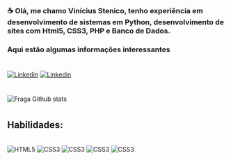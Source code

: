 
### ☕ Olá, me chamo Vinícius Stenico, tenho experiência em desenvolvimento de sistemas em Python, desenvolvimento de sites com Html5, CSS3, PHP e Banco de Dados.

### Aqui estão algumas informações interessantes
#
[![Linkedin](https://img.shields.io/badge/LinkedIn-0077B5?style=for-the-badge&logo=linkedin&logoColor=white)](https://www.linkedin.com/in/vinícius-gabriel-stenico-selvaggio-265458254)
[![Linkedin](https://img.shields.io/badge/GitHub-100000?style=for-the-badge&logo=github&logoColor=white)](https://github.com/Vinicius-Stenico)
#
![Fraga Github stats](https://github-readme-stats.vercel.app/api?username=Vinicius-Stenico&theme=blue-green)
#
## Habilidades:

<div style="display: inline_block"><br>
    <img style="align=center" alt="HTML5" src="https://img.shields.io/badge/HTML5-E34F26?style=for-the-badge&logo=html5&logoColor=white"></img>
    <img style="align=center" alt="CSS3" src="https://img.shields.io/badge/CSS3-1572B6?style=for-the-badge&logo=css3&logoColor=white"></img>
    <img style="align=center" alt="CSS3" src="https://img.shields.io/badge/Python-14354C?style=for-the-badge&logo=python&logoColor=white"></img>
    <img style="align=center" alt="CSS3" src="https://img.shields.io/badge/PHP-777BB4?style=for-the-badge&logo=php&logoColor=white"></img>
    <img style="align=center" alt="CSS3" src="https://img.shields.io/badge/MySQL-00000F?style=for-the-badge&logo=mysql&logoColor=white"></img>
</div>


